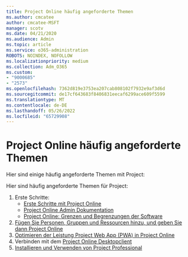 ```yaml
---
title: Project Online häufig angeforderte Themen
ms.author: cmcatee
author: cmcatee-MSFT
manager: scotv
ms.date: 04/21/2020
ms.audience: Admin
ms.topic: article
ms.service: o365-administration
ROBOTS: NOINDEX, NOFOLLOW
ms.localizationpriority: medium
ms.collection: Adm_O365
ms.custom:
- "9000685"
- "2573"
ms.openlocfilehash: 7362d819e3753ea207cab808102f7932e9af3d6d
ms.sourcegitcommit: de17cf643683f8406831eecaf6299ace609f5599
ms.translationtype: MT
ms.contentlocale: de-DE
ms.lasthandoff: 05/26/2022
ms.locfileid: "65729908"
---
```

# <a name="project-online-frequently-requested-topics"></a>Project Online häufig angeforderte Themen

Hier sind einige häufig angeforderte Themen mit Project:

Hier sind häufig angeforderte Themen für Project:

1. Erste Schritte:
    - [Erste Schritte mit Project Online](https://docs.microsoft.com/projectonline/get-started-with-project-online)
    - [Project Online Admin Dokumentation](https://docs.microsoft.com/projectonline/project-online)
    - [Project Online: Grenzen und Begrenzungen der Software](https://docs.microsoft.com/ProjectOnline/project-online-software-boundaries-and-limits)
2. [Fügen Sie Personen, Gruppen und Ressourcen hinzu, und geben Sie dann Project Online](https://docs.microsoft.com/projectonline/step-2-add-people-to-project-online)
3. [Optimieren der Leistung Project Web App (PWA) in Project Online](https://docs.microsoft.com/projectonline/tune-project-online-performance)
4. Verbinden mit dem [Project Online Desktopclient](https://docs.microsoft.com/projectonline/connect-to-project-online-with-the-project-online-desktop-client)
5. [Installieren und Verwenden von Project Professional](https://support.office.com/article/install-project-7059249b-d9fe-4d61-ab96-5c5bf435f281)
